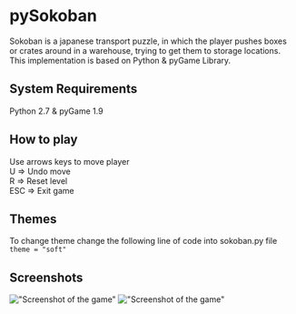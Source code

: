 # pySokoban
Sokoban is a japanese transport puzzle, in which the player pushes boxes or crates around in a warehouse, trying to get them to storage locations. This implementation is based on Python & pyGame Library.

## System Requirements
Python 2.7 & pyGame 1.9


## How to play
Use arrows keys to move player  
U   => Undo move  
R   => Reset level  
ESC => Exit game  

## Themes
To change theme change the following line of code into sokoban.py file  
```theme = "soft"```

## Screenshots
!["Screenshot of the game"](sokobab-screenshot1.png?raw=true "Screenshot of the game")
!["Screenshot of the game"](sokobab-screenshot2.png?raw=true "Screenshot of the game")


